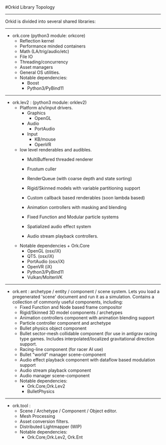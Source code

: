 #Orkid Library Topology

---

Orkid is divided into several shared libraries:

---
* ork.core (python3 module: orkcore)
	- Reflection kernel
	- Performance minded containers
	- Math (LA/trig/audio/etc)
	- File IO
	- Threading/concurrency
	- Asset managers
	- General OS utilities.
	- Notable dependencies: 
		+ Boost
		+ Python3/PyBind11

---

* ork.lev2 :  (python3 module: orklev2)
	- Platform a/v/input drivers.
		- Graphics
			+ OpenGL
		- Audio
			+ PortAudio
		- Input
			+ KB/mouse
			+ OpenVR
	- low level renderables and audibles.
		+ MultiBuffered threaded renderer
		+ Frustum culler
		+ RenderQueue (with coarse depth and state sorting)
		+ Rigid/Skinned models with variable partitioning support
		+ Custom callback based renderables (soon lambda based)

		+ Animation controllers with masking and blending
		+ Fixed Function and Modular particle systems
		+ Spatialized audio effect system
		+ Audio stream playback controllers.
	- Notable dependencies
	        + Ork.Core
		+ OpenGL (osx/iX)
		+ QT5. (osx/iX)
		+ PortAudio (osx/iX)
		+ OpenVR (iX)
		+ Python3/PyBind11
		+ Vulkan/MoltenVK
---

* ork.ent : archetype / entity / component / scene system. Lets you load a pregenerated 'scene' document and run it as a simulation. Contains a collection of commonly useful components, including:
	- Fixed Function and Node based frame compositor
	- Rigid/Skinned 3D model components / archetypes
	- Animation controllers component with animation blending support
	- Particle controller component and archetype
	- Bullet physics object component
	- Bullet sector-mesh collidable component (for use in antigrav racing type games. Includes interpolated/localized gravitational direction support. 
	- Racing-line component (for racer AI use)
	- Bullet "world" manager scene-component
	- Audio effect playback component with dataflow based modulation support
	- Audio stream playback component
	- Audio manager scene-component
	- Notable dependencies:
	    + Ork.Core,Ork.Lev2
	    + BulletPhysics
	 
---

* ork.tool :
	- Scene / Archetype / Component / Object editor.
	- Mesh Processing
	- Asset conversion filters.
	- Distributed Lightmapper (WIP)
	- Notable dependencies:
	    + Ork.Core,Ork.Lev2, Ork.Ent


